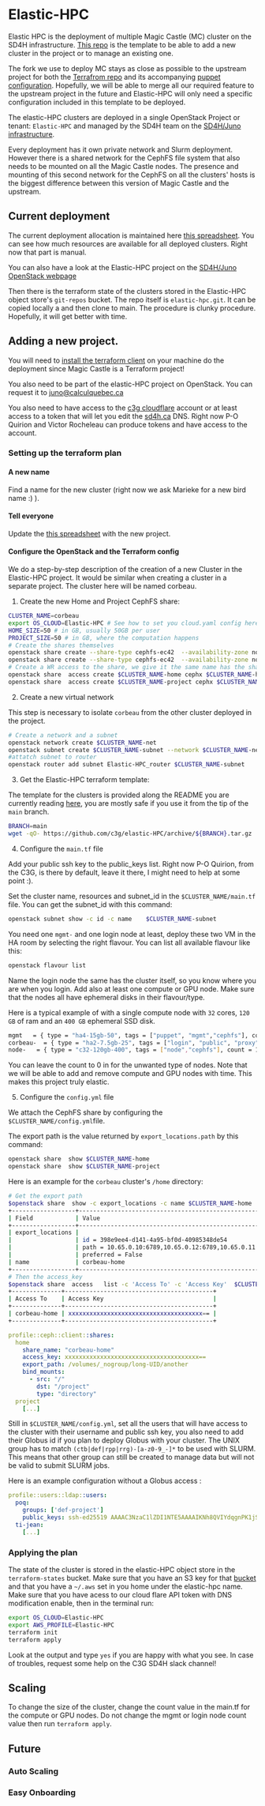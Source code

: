 # Elastic-HPC

Elastic HPC is the deployment of multiple Magic Castle (MC) cluster on the SD4H infrastructure. [This repo](https://github.com/c3g/elastic-HPC) is the template to be able to add a new cluster in the project or to manage an existing one.

The fork we use to deploy MC stays as close as possible to the upstream project for both the [Terrafrom repo](https://github.com/c3g/magic_castle) and its accompanying  [puppet configuration](https://github.com/c3g/puppet-magic_castle). Hopefully, we will be able to merge all our required feature to the upstream project in the future and Elastic-HPC will only need a specific configuration included in this template to be deployed.


The elastic-HPC clusters are deployed in a single OpenStack Project or tenant: `Elastic-HPC` and managed by the SD4H team on the [SD4H/Juno infrastructure](https://www.sd4health.ca/).

Every deployment has it own private network and Slurm deployment. However there is a shared network for the CephFS file system that also needs to be mounted on all the Magic Castle nodes. The presence and mounting of this second network for the CephFS on all the clusters' hosts is the biggest difference between this version of Magic Castle and the upstream.


## Current deployment

The current deployment allocation is maintained here [this spreadsheet](https://docs.google.com/spreadsheets/d/15T0ea7qq-4mbekLgbJNQ0GMcPukT-wFqBYuNZ5VHv5w/edit#gid=0
). You can see how much resources are available for all deployed clusters. Right now that part is manual.

You can also have a look at the Elastic-HPC project on the [SD4H/Juno OpenStack webpage](https://juno.calculquebec.ca/)

Then there is the terraform state of the clusters stored in the Elastic-HPC object store's `git-repos` bucket. The repo itself is `elastic-hpc.git`. It can be copied locally a and then clone to main. The procedure is clunky procedure. Hopefully, it will get better with time.


## Adding a new project.

You will need to [install the terraform client](https://developer.hashicorp.com/terraform/tutorials/aws-get-started/install-cli) on your machine do the deployment since Magic Castle is a Terraform project!

You also need to be part of the elastic-HPC project on OpenStack. You can request it to [juno@calculquebec.ca](mailto:juno@calculquebec.ca)

You also need to have access to the [c3g cloudflare](www.cloudflare.com) account or at least access to a token that will let you edit the [sd4h.ca](sd4h.ca) DNS. Right now P-O Quirion and Victor Rocheleau can produce tokens and have access to the account.

### Setting up the terraform plan

#### A new name
 Find a name for the new cluster (right now we ask Marieke for a new bird name :) ).
#### Tell everyone
Update the [this spreadsheet](https://docs.google.com/spreadsheets/d/15T0ea7qq-4mbekLgbJNQ0GMcPukT-wFqBYuNZ5VHv5w/edit#gid=0) with the new project.
#### Configure the OpenStack and the Terraform config

We do a step-by-step description of the creation of a new Cluster in the Elastic-HPC project.
It would be similar when creating a cluster in a separate project.  The cluster here will be named corbeau.

1. Create the new Home and Project CephFS share:


```bash
CLUSTER_NAME=corbeau
export OS_CLOUD=Elastic-HPC # See how to set you cloud.yaml config here https://docs.openstack.org/python-openstackclient/pike/configuration/index.html
HOME_SIZE=50 # in GB, usually 50GB per user
PROJECT_SIZE=50 # in GB, where the computation happens
# Create the shares themselves
openstack share create --share-type cephfs-ec42  --availability-zone nova  --name "$CLUSTER_NAME-home"   --description "$CLUSTER_NAME home, this is a test cluster"  cephFS $HOME_SIZE
openstack share create --share-type cephfs-ec42  --availability-zone nova  --name "$CLUSTER_NAME-project"   --description "$CLUSTER_NAME project, this is a test cluster"  cephFS $PROJECT_SIZE
# Create a WR access to the share, we give it the same name has the share itself, parce-que bon!
openstack share  access create $CLUSTER_NAME-home cephx $CLUSTER_NAME-home
openstack share  access create $CLUSTER_NAME-project cephx $CLUSTER_NAME-project
```



2. Create a new virtual network

This step is necessary to isolate `corbeau` from the other cluster deployed in
the project.

```bash
# Create a network and a subnet
openstack network create $CLUSTER_NAME-net
openstack subnet create $CLUSTER_NAME-subnet --network $CLUSTER_NAME-net  --subnet-pool subnet_pool
#attatch subnet to router
openstack router add subnet Elastic-HPC_router $CLUSTER_NAME-subnet
```


3. Get the Elastic-HPC terraform template:

The template for the clusters is provided along the README you are currently reading [here](https://github.com/c3g/elastic-HPC), you are mostly safe if you use it from the tip of the `main` branch.

```bash
BRANCH=main
wget -qO- https://github.com/c3g/elastic-HPC/archive/${BRANCH}.tar.gz | tar xvz  --transform "s/^elastic-HPC-${BRANCH}/$CLUSTER_NAME/"
```  

4. Configure the `main.tf` file

Add your public ssh key to the public_keys list. Right now P-O Quirion, from the C3G, is there by default, leave it there, I might need to help at some point :).

Set the cluster name, resources and subnet_id in the `$CLUSTER_NAME/main.tf` file.  You can get the subnet_id with this command:

```bash
openstack subnet show -c id -c name    $CLUSTER_NAME-subnet
```

You need one `mgmt-` and one login node at least, deploy these two VM in the HA room by selecting the right flavour.
You can list all available flavour like this:

```bash
openstack flavour list
```

Name the login node the same has the cluster itself, so you
know where you are when you login. Add also at least one compute or GPU node.
Make sure that the nodes all have ephemeral disks in their flavour/type.

Here is a typical example of with a single compute node with `32` cores, `120 GB`
of ram and an `400 GB` ephemeral SSD disk.   

``` bash
mgmt   = { type = "ha4-15gb-50", tags = ["puppet", "mgmt","cephfs"], count = 1, disk_size= 20  }
corbeau-  = { type = "ha2-7.5gb-25", tags = ["login", "public", "proxy","cephfs"], count = 1 }
node-   = { type = "c32-120gb-400", tags = ["node","cephfs"], count = 1 }
```

You can leave the count to 0 in for the unwanted type of nodes. Note that we
will be able to add and remove compute and GPU nodes with time. This makes
this project truly elastic.

5. Configure the   `config.yml` file

We attach the CephFS share by configuring the `$CLUSTER_NAME/config.yml`file.

The export path is the value returned by `export_locations.path` by this command:

```bash
openstack share  show $CLUSTER_NAME-home
openstack share  show $CLUSTER_NAME-project

```

Here is an example for the `corbeau` cluster's `/home` directory:

```bash
# Get the export path
$openstack share  show -c export_locations -c name $CLUSTER_NAME-home
+------------------+-----------------------------------------------------------------------------------------------------------------+
| Field            | Value                                                                                                           |
+------------------+-----------------------------------------------------------------------------------------------------------------+
| export_locations |                                                                                                                 |
|                  | id = 398e9ee4-d141-4a95-bf0d-40985348de54                                                                       |
|                  | path = 10.65.0.10:6789,10.65.0.12:6789,10.65.0.11:6789:/volumes/_nogroup/long-UID/another-UID |
|                  | preferred = False                                                                                               |
| name             | corbeau-home                                                                                                    |
+------------------+-----------------------------------------------------------------------------------------------------------------+
# Then the access_key
$openstack share  access   list -c 'Access To' -c 'Access Key'  $CLUSTER_NAME-home
+--------------+------------------------------------------+
| Access To    | Access Key                               |
+--------------+------------------------------------------+
| corbeau-home | xxxxxxxxxxxxxxxxxxxxxxxxxxxxxxxxxxxxxx== |
+--------------+------------------------------------------+

```

```yaml
profile::ceph::client::shares:
  home
    share_name: "corbeau-home"
    access_key: xxxxxxxxxxxxxxxxxxxxxxxxxxxxxxxxxxxxxx==
    export_path: /volumes/_nogroup/long-UID/another
    bind_mounts:
      - src: "/"
        dst: "/project"
        type: "directory"
  project
    [...]   
```



Still in `$CLUSTER_NAME/config.yml`, set all the users that will have access to the cluster with their username and public ssh key, you also need to add their Globus id if you plan to deploy Globus with your cluster. The UNIX group has to match `(ctb|def|rpp|rrg)-[a-z0-9_-]*` to be used with SLURM. This means that other group can still be created to manage data but will not be valid to submit SLURM jobs.  

Here is an example configuration without a Globus access :

```yaml
profile::users::ldap::users:
  poq:
    groups: ['def-project']
    public_keys: ssh-ed25519 AAAAC3NzaC1lZDI1NTE5AAAAIKNh8QVIYdqgnPK1jS2slJ7Xmcz3eEfqGRaSKqKK3gSF poq@laptop.pub.key
  ti-jean:
    [...]

```

### Applying the plan
The state of the cluster is stored in the elastic-HPC object store in the `terraform-states` bucket. Make sure that you have an S3 key for that [bucket](https://wiki.c3g-app.sd4h.ca/wiki/Object_Store_Quick_Start) and that you have a `~/.aws` set in you home under the elastic-hpc name. Make sure that you have acess to our cloud flare API token with DNS modification enable, then in the terminal run:

```bash
export OS_CLOUD=Elastic-HPC
export AWS_PROFILE=Elastic-HPC
terraform init
terraform apply
```

Look at the output and type `yes` if you are happy with what you see. In case of troubles, request some help on the C3G SD4H slack channel!


## Scaling

To change the size of the cluster, change the count value in the main.tf for the compute or GPU nodes. Do not change the mgmt or login node count value then run `terraform apply`.  


## Future
### Auto Scaling
### Easy Onboarding
